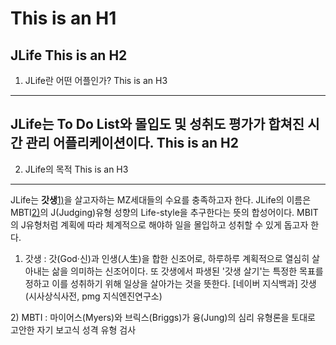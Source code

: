 This is an H1
=============
JLife
This is an H2
-------------
1. JLife란 어떤 어플인가?
This is an H3
-------------
JLife는 To Do List와 몰입도 및 성취도 평가가 합쳐진 시간 관리 어플리케이션이다.
This is an H2
-------------
2. JLife의 목적
This is an H3
-------------
JLife는 **갓생**[1)](#godlife)을 살고자하는 MZ세대들의 수요를 충족하고자 한다. JLife의 이름은 MBTI[2)](#mbti)의 J(Judging)유형 성향의 Life-style을 추구한다는 뜻의 합성어이다. MBIT의 J유형처럼 계획에 따라 체계적으로 해야하 일을 몰입하고 성취할 수 있게 돕고자 한다.



<a id="godlife"></a>
1) 갓생 : 갓(God·신)과 인생(人生)을 합한 신조어로, 하루하루 계획적으로 열심히 살아내는 삶을 의미하는 신조어이다. 또 갓생에서 파생된 '갓생 살기'는 특정한 목표를 정하고 이를 성취하기 위해 일상을 살아가는 것을 뜻한다.
[네이버 지식백과] 갓생 (시사상식사전, pmg 지식엔진연구소)

<a id="mbti"></a>
2) MBTI : 마이어스(Myers)와 브릭스(Briggs)가 융(Jung)의 심리 유형론을 토대로 고안한 자기 보고식 성격 유형 검사


